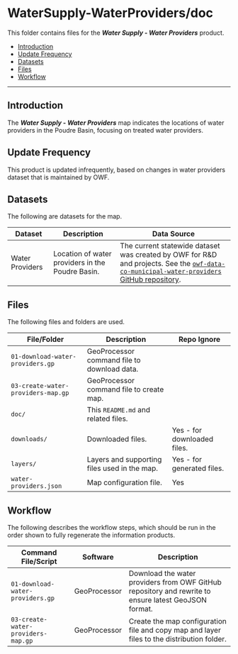 # WaterSupply-WaterProviders/doc #

This folder contains files for the ***Water Supply - Water Providers*** product.

* [Introduction](#introduction)
* [Update Frequency](#update-frequency)
* [Datasets](#datasets)
* [Files](#files)
* [Workflow](#workflow)

-----------------------------

## Introduction ##

The ***Water Supply - Water Providers*** map indicates the locations of water providers in the Poudre Basin,
focusing on treated water providers.

## Update Frequency ##

This product is updated infrequently,
based on changes in water providers dataset that is maintained by OWF.

## Datasets ##

The following are datasets for the map.

| **Dataset** | **Description** | **Data Source** |
| -- | -- | -- |
| Water Providers | Location of water providers in the Poudre Basin. | The current statewide dataset was created by OWF for R&D and projects.  See the [`owf-data-co-municipal-water-providers` GitHub repository](https://github.com/OpenWaterFoundation/owf-data-co-municipal-water-providers). |

## Files ##

The following files and folders are used.

| **File/Folder** | **Description** | **Repo Ignore** |
| -- | -- | -- |
| `01-download-water-providers.gp` | GeoProcessor command file to download data. | |
| `03-create-water-providers-map.gp` | GeoProcessor command file to create map. |
| `doc/` | This `README.md` and related files. | |
| `downloads/` | Downloaded files. | Yes - for downloaded files. |
| `layers/` | Layers and supporting files used in the map. | Yes - for generated files. |
| `water-providers.json` | Map configuration file. | Yes |

## Workflow ##

The following describes the workflow steps, which should be run in the order shown to fully regenerate the information products.

| **Command File/Script** | **Software** | **Description** |
| -- | -- | -- |
| `01-download-water-providers.gp` | GeoProcessor | Download the water providers from OWF GitHub repository and rewrite to ensure latest GeoJSON format. |
| `03-create-water-providers-map.gp` | GeoProcessor | Create the map configuration file and copy map and layer files to the distribution folder. |
